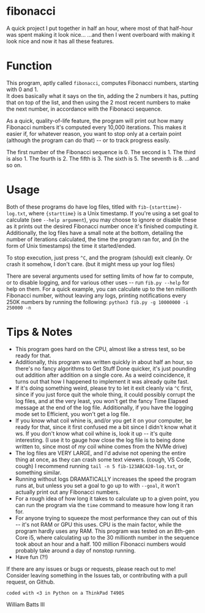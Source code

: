 # fibonacci
A quick project I put together in half an hour, where most of that half-hour was spent making it look nice...
...and then I went overboard with making it look nice and now it has all these features.

# Function
This program, aptly called `fibonacci`, computes Fibonacci numbers, starting with 0 and 1.  
It does basically what it says on the tin, adding the 2 numbers it has, putting that on top of the list, and then using the 2 most recent numbers to make the next number, in accordance with the Fibonacci sequence.

As a quick, quality-of-life feature, the program will print out how many Fibonacci numbers it's computed every 10,000 iterations.
This makes it easier if, for whatever reason, you want to stop only at a certain point (although the program can do that) -- or to track progress easily.

The first number of the Fibonacci sequence is 0. The second is 1. The third is also 1. The fourth is 2. The fifth is 3. The sixth is 5. The seventh is 8.
...and so on.

# Usage
Both of these programs do have log files, titled with `fib-{starttime}-log.txt`, where `{starttime}` is a Unix timestamp.
If you're using a set goal to calculate (see `--help argument`), you may choose to ignore or disable these as it prints out the desired Fibonacci number once it's finished computing it.
Additionally, the log files have a small note at the bottom, detailing the number of iterations calculated, the time the program ran for, and (in the form of Unix timestamps) the time it started/ended.

To stop execution, just press `^C`, and the program (should) exit cleanly.
Or crash it somehow, I don't care. (but it might mess up your log files)

There are several arguments used for setting limits of how far to compute, or to disable logging, and for various other uses -- run `fib.py --help` for help on them.
For a quick example, you can calculate up to the ten millionth Fibonacci number, without leaving any logs, printing notifications every 250K numbers by running the following:
`python3 fib.py -g 10000000 -i 250000 -n`

# Tips & Notes
- This program goes hard on the CPU, almost like a stress test, so be ready for that.
- Additionally, this program was written quickly in about half an hour, so there's no fancy algorithms to Get Stuff Done quicker, it's just pounding out addition after addition on a single core. As a weird coincidence, it turns out that how I happened to implement it was already quite fast.
- If it's doing something weird, please try to let it exit cleanly via `^C` first, since if you just force quit the whole thing, it could possibly corrupt the log files, and at the very least, you won't get the fancy Time Elapsed message at the end of the log file. Additionally, if you have the logging mode set to Efficient, you won't get a log file.
- If you know what coil whine is, and/or you get it on your computer, be ready for that, since it first confused me a bit since I didn't know what it ws. If you don't know what coil whine is, look it up -- it's quite interesting. (I use it to gauge how close the log file is to being done written to, since most of *my* coil whine comes from the NVMe drive)
- The log files are VERY LARGE, and I'd advise not opening the entire thing at once, as they can crash some text viewers. (cough, VS Code, cough) I recommend running `tail -n 5 fib-123ABC420-log.txt`, or something similar.
- Running without logs DRAMATICALLY increases the speed the program runs at, but unless you set a goal to go up to with `--goal`, it won't actually print out any Fibonacci numbers.
- For a rough idea of how long it takes to calculate up to a given point, you can run the program via the `time` command to measure how long it ran for.
- For anyone trying to squeeze the most performance they can out of this -- it's not RAM or GPU this uses. CPU is the main factor, while the program hardly uses any RAM. This program was tested on an 8th-gen Core i5, where calculating up to the 30 millionth number in the sequence took about an hour and a half. 100 million Fibonacci numbers would probably take around a day of nonstop running. 
- Have fun (?!)


If there are any issues or bugs or requests, please reach out to me! Consider leaving something in the Issues tab, or contributing with a pull request, on Github.

`coded with <3 in Python on a ThinkPad T490S`


William Batts III